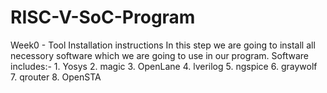 # RISC-V-SoC-Program
  Week0 - Tool Installation instructions
    In this step we are going to install all necessory software which we are going to use in our program.
    Software includes:-
            1. Yosys
            2. magic
            3. OpenLane
            4. lverilog
            5. ngspice
            6. graywolf
            7. qrouter
            8. OpenSTA
    
